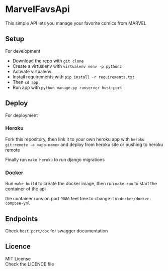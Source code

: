 # MarvelFavsApi

This simple API lets you manage your favorite comics from MARVEL

## Setup

For development

- Download the repo with `git clone`
- Create a virtualenv with `virtualenv venv -p python3`
- Activate virtualenv
- Install requirements with `pip install -r requirements.txt`
- Then `cd app`
- Run app with `python manage.py runserver host:port`

## Deploy

For deployment

### Heroku

Fork this repository, then link it to your own heroku app with `heroku git:remote -a <app-name>` and deploy from
heroku site or pushing to heroku remote 

Finally run `make heroku` to run django migrations

### Docker

Run `make build` to create the docker image, then run `make run` to start the container of the api

the container runs on port `9080` feel free to change it in `docker/docker-compose-yml`

## Endpoints

Check `host:port/doc` for swagger documentation

## Licence

MIT License  
Check the LICENCE file